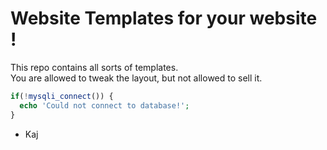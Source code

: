 # Website Templates for your website !


  This repo contains all sorts of templates.<br>
  You are allowed to tweak the layout, but not allowed to sell it.
  ```php
  if(!mysqli_connect()) {
    echo 'Could not connect to database!';
  }
  ```
  
  - Kaj
